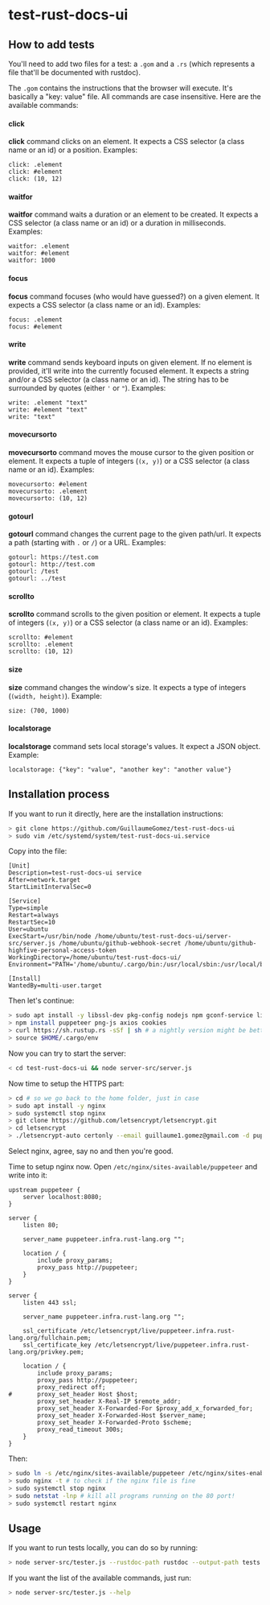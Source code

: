 # test-rust-docs-ui

## How to add tests

You'll need to add two files for a test: a `.gom` and a `.rs` (which represents a file that'll be documented with rustdoc).

The `.gom` contains the instructions that the browser will execute. It's basically a "key: value" file. All commands are case insensitive. Here are the available commands:

#### click

**click** command clicks on an element. It expects a CSS selector (a class name or an id) or a position. Examples:

```
click: .element
click: #element
click: (10, 12)
```

#### waitfor

**waitfor** command waits a duration or an element to be created. It expects a CSS selector (a class name or an id) or a duration in milliseconds. Examples:

```
waitfor: .element
waitfor: #element
waitfor: 1000
```

#### focus

**focus** command focuses (who would have guessed?) on a given element. It expects a CSS selector (a class name or an id). Examples:

```
focus: .element
focus: #element
```

#### write

**write** command sends keyboard inputs on given element. If no element is provided, it'll write into the currently focused element. It expects a string and/or a CSS selector (a class name or an id). The string has to be surrounded by quotes (either `'` or `"`). Examples:

```
write: .element "text"
write: #element "text"
write: "text"
```

#### movecursorto

**movecursorto** command moves the mouse cursor to the given position or element. It expects a tuple of integers (`(x, y)`) or a CSS selector (a class name or an id). Examples:

```
movecursorto: #element
movecursorto: .element
movecursorto: (10, 12)
```

#### gotourl

**gotourl** command changes the current page to the given path/url. It expects a path (starting with `.` or `/`) or a URL. Examples:

```
gotourl: https://test.com
gotourl: http://test.com
gotourl: /test
gotourl: ../test
```

#### scrollto

**scrollto** command scrolls to the given position or element. It expects a tuple of integers (`(x, y)`) or a CSS selector (a class name or an id). Examples:

```
scrollto: #element
scrollto: .element
scrollto: (10, 12)
```

#### size

**size** command changes the window's size. It expects a type of integers (`(width, height)`). Example:

```
size: (700, 1000)
```

#### localstorage

**localstorage** command sets local storage's values. It expect a JSON object. Example:

```
localstorage: {"key": "value", "another key": "another value"}
```

## Installation process

If you want to run it directly, here are the installation instructions:

```bash
> git clone https://github.com/GuillaumeGomez/test-rust-docs-ui
> sudo vim /etc/systemd/system/test-rust-docs-ui.service
```

Copy into the file:

```
[Unit]
Description=test-rust-docs-ui service
After=network.target
StartLimitIntervalSec=0

[Service]
Type=simple
Restart=always
RestartSec=10
User=ubuntu
ExecStart=/usr/bin/node /home/ubuntu/test-rust-docs-ui/server-src/server.js /home/ubuntu/github-webhook-secret /home/ubuntu/github-highfive-personal-access-token
WorkingDirectory=/home/ubuntu/test-rust-docs-ui/
Environment="PATH='/home/ubuntu/.cargo/bin:/usr/local/sbin:/usr/local/bin:/usr/sbin:/usr/bin:/sbin:/bin:/usr/games:/usr/local/games:/snap/bin'"

[Install]
WantedBy=multi-user.target
```

Then let's continue:

```bash
> sudo apt install -y libssl-dev pkg-config nodejs npm gconf-service libasound2 libatk1.0-0 libc6 libcairo2 libcups2 libdbus-1-3 libexpat1 libfontconfig1 libgcc1 libgconf-2-4 libgdk-pixbuf2.0-0 libglib2.0-0 libgtk-3-0 libnspr4 libpango-1.0-0 libpangocairo-1.0-0 libstdc++6 libx11-6 libx11-xcb1 libxcb1 libxcomposite1 libxcursor1 libxdamage1 libxext6 libxfixes3 libxi6 libxrandr2 libxrender1 libxss1 libxtst6 ca-certificates fonts-liberation libappindicator1 libnss3 lsb-release xdg-utils wget
> npm install puppeteer png-js axios cookies
> curl https://sh.rustup.rs -sSf | sh # a nightly version might be better in here
> source $HOME/.cargo/env
```

Now you can try to start the server:

```bash
< cd test-rust-docs-ui && node server-src/server.js
```

Now time to setup the HTTPS part:

```bash
> cd # so we go back to the home folder, just in case
> sudo apt install -y nginx
> sudo systemctl stop nginx
> git clone https://github.com/letsencrypt/letsencrypt.git
> cd letsencrypt
> ./letsencrypt-auto certonly --email guillaume1.gomez@gmail.com -d puppeteer.infra.rust-lang.org
```

Select nginx, agree, say no and then you're good.

Time to setup nginx now. Open `/etc/nginx/sites-available/puppeteer` and write into it:

```text
upstream puppeteer {
	server localhost:8080;
}

server {
	listen 80;

	server_name puppeteer.infra.rust-lang.org "";

	location / {
		include proxy_params;
		proxy_pass http://puppeteer;
	}
}

server {
	listen 443 ssl;

	server_name puppeteer.infra.rust-lang.org "";

	ssl_certificate /etc/letsencrypt/live/puppeteer.infra.rust-lang.org/fullchain.pem;
	ssl_certificate_key /etc/letsencrypt/live/puppeteer.infra.rust-lang.org/privkey.pem;

	location / {
		include proxy_params;
		proxy_pass http://puppeteer;
		proxy_redirect off;
#		proxy_set_header Host $host;
		proxy_set_header X-Real-IP $remote_addr;
		proxy_set_header X-Forwarded-For $proxy_add_x_forwarded_for;
		proxy_set_header X-Forwarded-Host $server_name;
		proxy_set_header X-Forwarded-Proto $scheme;
		proxy_read_timeout 300s;
	}
}
```

Then:

```bash
> sudo ln -s /etc/nginx/sites-available/puppeteer /etc/nginx/sites-enabled/
> sudo nginx -t # to check if the nginx file is fine
> sudo systemctl stop nginx
> sudo netstat -lnp # kill all programs running on the 80 port!
> sudo systemctl restart nginx
```

## Usage

If you want to run tests locally, you can do so by running:

```bash
> node server-src/tester.js --rustdoc-path rustdoc --output-path tests
```

If you want the list of the available commands, just run:

```bash
> node server-src/tester.js --help
```

